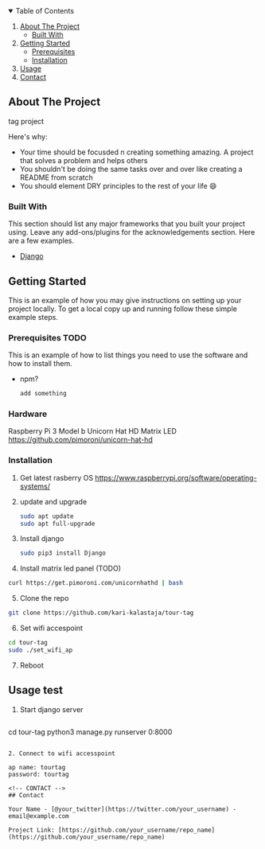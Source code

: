 
<!-- TABLE OF CONTENTS -->
<details open="open">
  <summary>Table of Contents</summary>
  <ol>
    <li>
      <a href="#about-the-project">About The Project</a>
      <ul>
        <li><a href="#built-with">Built With</a></li>
      </ul>
    </li>
    <li>
      <a href="#getting-started">Getting Started</a>
      <ul>
        <li><a href="#prerequisites">Prerequisites</a></li>
        <li><a href="#installation">Installation</a></li>
      </ul>
    </li>
    <li><a href="#usage">Usage</a></li>
    <li><a href="#contact">Contact</a></li>

  </ol>
</details>



<!-- ABOUT THE PROJECT -->
## About The Project

tag project 

Here's why:
* Your time should be focusded n creating something amazing. A project that solves a problem and helps others
* You shouldn't be doing the same tasks over and over like creating a README from scratch
* You should element DRY principles to the rest of your life :smile:


### Built With

This section should list any major frameworks that you built your project using. Leave any add-ons/plugins for the acknowledgements section. Here are a few examples.
* [Django](https://www.djangoproject.com/)




<!-- GETTING STARTED -->
## Getting Started

This is an example of how you may give instructions on setting up your project locally.
To get a local copy up and running follow these simple example steps.

### Prerequisites TODO

This is an example of how to list things you need to use the software and how to install them.
* npm?
  ```sh
  add something
  ```
### Hardware

Raspberry Pi 3 Model b
Unicorn Hat HD Matrix LED
https://github.com/pimoroni/unicorn-hat-hd


### Installation

1. Get latest rasberry OS  https://www.raspberrypi.org/software/operating-systems/

2. update and upgrade

   ```sh
   sudo apt update
   sudo apt full-upgrade
   ```
3. Install django

	```sh
	sudo pip3 install Django
	````

4. Install matrix led panel (TODO)

  ```sh
  curl https://get.pimoroni.com/unicornhathd | bash
  ```

5. Clone the repo

  ```sh
  git clone https://github.com/kari-kalastaja/tour-tag
  ```
6. Set wifi accespoint

  ```sh
  cd tour-tag
  sudo ./set_wifi_ap
  ```

7. Reboot

<!-- USAGE EXAMPLES -->
## Usage test

1. Start django server

	```sh
  cd tour-tag
  python3 manage.py runserver 0:8000
  ```

2. Connect to wifi accesspoint

ap name: tourtag
password: tourtag

<!-- CONTACT -->
## Contact

Your Name - [@your_twitter](https://twitter.com/your_username) - email@example.com

Project Link: [https://github.com/your_username/repo_name](https://github.com/your_username/repo_name)


